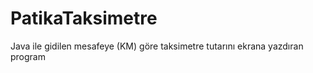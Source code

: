# PatikaTaksimetre
 Java ile gidilen mesafeye (KM) göre taksimetre tutarını ekrana yazdıran program
